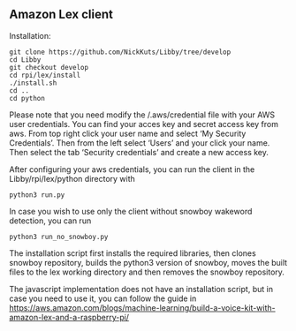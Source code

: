 
## Amazon Lex client


Installation:
```
git clone https://github.com/NickKuts/Libby/tree/develop
cd Libby
git checkout develop
cd rpi/lex/install
./install.sh
cd ..
cd python
```

Please note that you need modify the /.aws/credential file with your AWS user credentials.
You can find your acces key and secret access key from aws. From top right click your user name and select ‘My Security Credentials’. Then from the left select ‘Users’ and your click your name. Then select the tab ‘Security credentials’ and create a new access key.

After configuring your aws credentials, you can run the client in the Libby/rpi/lex/python directory with
```
python3 run.py
```
In case you wish to use only the client without snowboy wakeword detection, you can run

```
python3 run_no_snowboy.py
```

The installation script first installs the required libraries, then clones snowboy repository, builds the python3 version of snowboy, moves the built files to the lex working directory and then removes the snowboy repository. 

The javascript implementation does not have an installation script, but in case you need to use it, you can follow the guide in https://aws.amazon.com/blogs/machine-learning/build-a-voice-kit-with-amazon-lex-and-a-raspberry-pi/




